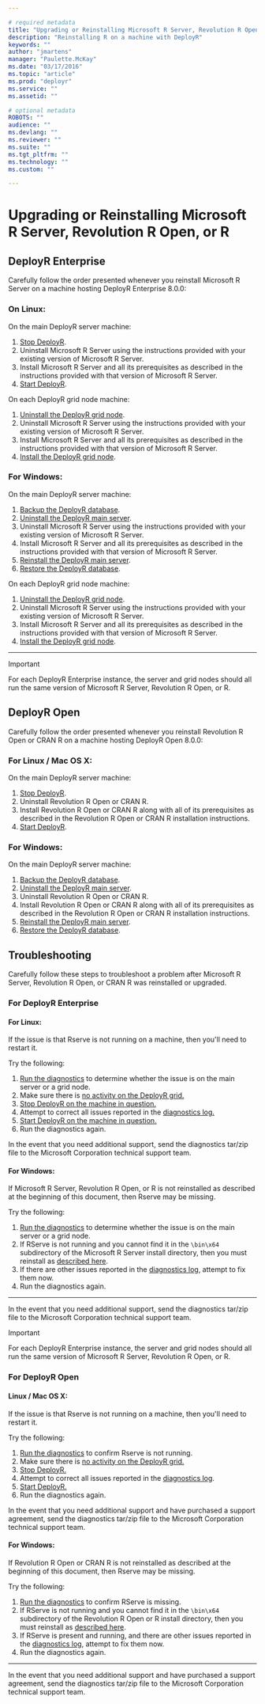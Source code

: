 ```yaml
---

# required metadata
title: "Upgrading or Reinstalling Microsoft R Server, Revolution R Open, or R"
description: "Reinstalling R on a machine with DeployR"
keywords: ""
author: "jmartens"
manager: "Paulette.McKay"
ms.date: "03/17/2016"
ms.topic: "article"
ms.prod: "deployr"
ms.service: ""
ms.assetid: ""

# optional metadata
ROBOTS: ""
audience: ""
ms.devlang: ""
ms.reviewer: ""
ms.suite: ""
ms.tgt_pltfrm: ""
ms.technology: ""
ms.custom: ""

---
```


# Upgrading or Reinstalling Microsoft R Server, Revolution R Open, or R

## DeployR Enterprise

Carefully follow the order presented whenever you reinstall Microsoft R Server on a machine hosting DeployR Enterprise 8.0.0:

### On Linux:

On the main DeployR server machine:

1.  [Stop DeployR](deployr-common-administration-tasks.md#starting-and-stopping-deployr).
2.  Uninstall Microsoft R Server using the instructions provided with your existing version of Microsoft R Server.
3.  Install Microsoft R Server and all its prerequisites as described in the instructions provided with that version of Microsoft R Server.
4.  [Start DeployR](deployr-common-administration-tasks.md#starting-and-stopping-deployr).

On each DeployR grid node machine:

1.  [Uninstall the DeployR grid node](deployr-installing-configuring.md#uninstalling-deployr).
2.  Uninstall Microsoft R Server using the instructions provided with your existing version of Microsoft R Server.
3.  Install Microsoft R Server and all its prerequisites as described in the instructions provided with that version of Microsoft R Server.
4.  [Install the DeployR grid node](deployr-installing-configuring.md#grid-node-install).

### For Windows:

On the main DeployR server machine:

1.  [Backup the DeployR database](deployr-common-administration-tasks.md#backing-up-database-data).
2.  [Uninstall the DeployR main server](deployr-installing-configuring.md#uninstalling-deployr).
3.  Uninstall Microsoft R Server using the instructions provided with your existing version of Microsoft R Server.
4.  Install Microsoft R Server and all its prerequisites as described in the instructions provided with that version of Microsoft R Server.
5.  [Reinstall the DeployR main server](deployr-installing-configuring.md#basic-deployr-install).
6.  [Restore the DeployR database](deployr-common-administration-tasks.md#restoring-database-data).

On each DeployR grid node machine:

1.  [Uninstall the DeployR grid node](deployr-installing-configuring.md#uninstalling-deployr).
2.  Uninstall Microsoft R Server using the instructions provided with your existing version of Microsoft R Server.
3.  Install Microsoft R Server and all its prerequisites as described in the instructions provided with that version of Microsoft R Server.
4.  [Install the DeployR grid node](deployr-installing-configuring.md#grid-node-install).

---------

>[!IMPORTANT]
>For each DeployR Enterprise instance, the server and grid nodes should all run the same version of Microsoft R Server, Revolution R Open, or R.

## DeployR Open

Carefully follow the order presented whenever you reinstall Revolution R Open or CRAN R on a machine hosting DeployR Open 8.0.0:

### For Linux / Mac OS X:

On the main DeployR server machine:

1.  [Stop DeployR](deployr-common-administration-tasks.md#starting-and-stopping-deployr).
2.  Uninstall Revolution R Open or CRAN R.
3.  Install Revolution R Open or CRAN R along with all of its prerequisites as described in the Revolution R Open or CRAN R installation instructions.
4.  [Start DeployR](deployr-common-administration-tasks.md#starting-and-stopping-deployr).

### For Windows:

On the main DeployR server machine:

1.  [Backup the DeployR database](deployr-common-administration-tasks.md#backing-up-database-data).
2.  [Uninstall the DeployR main server](deployr-installing-configuring.md#uninstalling-deployr).
3.  Uninstall Revolution R Open or CRAN R.
4.  Install Revolution R Open or CRAN R along with all of its prerequisites as described in the Revolution R Open or CRAN R installation instructions.
5.  [Reinstall the DeployR main server](deployr-installing-configuring.md#basic-deployr-install).
6.  [Restore the DeployR database](deployr-common-administration-tasks.md#restoring-database-data).

## Troubleshooting

Carefully follow these steps to troubleshoot a problem after Microsoft R Server, Revolution R Open, or CRAN R was reinstalled or upgraded.

### For DeployR Enterprise

#### For Linux:

If the issue is that Rserve is not running on a machine, then you'll need to restart it.

Try the following:

1.  [Run the diagnostics](deployr-admin-diagnostics-troubleshooting.md#diagnostic-testing) to determine whether the issue is on the main server or a grid node.
2.  Make sure there is [no activity on the DeployR grid.](https://deployr.revolutionanalytics.com/documents/help/admin-console/#Topics/node-slot-activity.htm)
3.  [Stop DeployR on the machine in question.](deployr-common-administration-tasks.md#starting-and-stopping-deployr)
4.  Attempt to correct all issues reported in the [diagnostics log.](deployr-admin-diagnostics-troubleshooting.md#inspecting-diagnostic-log-files)
5.  [Start DeployR on the machine in question.](deployr-common-administration-tasks.md#starting-and-stopping-deployr)
6.  Run the diagnostics again.

In the event that you need additional support, send the diagnostics tar/zip file to the Microsoft Corporation technical support team.

#### For Windows:

If Microsoft R Server, Revolution R Open, or R is not reinstalled as described at the beginning of this document, then Rserve may be missing.

Try the following:

1.  [Run the diagnostics](deployr-admin-diagnostics-troubleshooting.md#diagnostic-testing) to determine whether the issue is on the main server or a grid node.
2.  If RServe is not running and you cannot find it in the `\bin\x64` subdirectory of the Microsoft R Server install directory, then you must reinstall as [described here](deployr-admin-configure-reinstall-r.md#deployr-enterprise).
3.  If there are other issues reported in the [diagnostics log](deployr-admin-diagnostics-troubleshooting.md#inspecting-diagnostic-log-files), attempt to fix them now.
4.  Run the diagnostics again.

-----

In the event that you need additional support, send the diagnostics tar/zip file to the Microsoft Corporation technical support team.

>[!IMPORTANT]
>For each DeployR Enterprise instance, the server and grid nodes should all run the same version of Microsoft R Server, Revolution R Open, or R.

### For DeployR Open

#### Linux / Mac OS X:

If the issue is that Rserve is not running on a machine, then you'll need to restart it.

Try the following:

1.  [Run the diagnostics](deployr-admin-diagnostics-troubleshooting.md#diagnostic-testing) to confirm Rserve is not running.
2.  Make sure there is [no activity on the DeployR grid.](https://deployr.revolutionanalytics.com/documents/help/admin-console/#Topics/node-slot-activity.htm)
3.  [Stop DeployR.](deployr-common-administration-tasks.md#starting-and-stopping-deployr)
4.  Attempt to correct all issues reported in the [diagnostics log](deployr-admin-diagnostics-troubleshooting.md#inspecting-diagnostic-log-files).
5.  [Start DeployR.](deployr-common-administration-tasks.md#starting-and-stopping-deployr)
6.  Run the diagnostics again.

In the event that you need additional support and have purchased a support agreement, send the diagnostics tar/zip file to the Microsoft Corporation technical support team.

#### For Windows:

If Revolution R Open or CRAN R is not reinstalled as described at the beginning of this document, then Rserve may be missing.

Try the following:

1.  [Run the diagnostics](deployr-admin-diagnostics-troubleshooting.md#diagnostic-testing) to confirm RServe is missing.
2.  If RServe is not running and you cannot find it in the `\bin\x64` subdirectory of the Revolution R Open or R install directory, then you must reinstall as [described here](deployr-admin-configure-reinstall-r.md#deployr-open).
3.  If RServe is present and running, and there are other issues reported in the [diagnostics log](deployr-admin-diagnostics-troubleshooting.md#inspecting-diagnostic-log-files), attempt to fix them now.
4.  Run the diagnostics again.

---------

In the event that you need additional support and have purchased a support agreement, send the diagnostics tar/zip file to the Microsoft Corporation technical support team.



